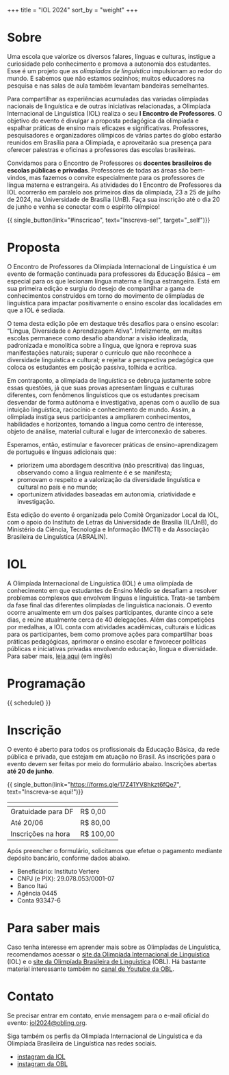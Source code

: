 +++
title = "IOL 2024"
sort_by = "weight"
+++

# Sobre

Uma escola que valorize os diversos falares, línguas e culturas, instigue a curiosidade pelo conhecimento e promova a autonomia dos estudantes. Esse é um projeto que as *olimpíadas de linguística* impulsionam ao redor do mundo. E sabemos que não estamos sozinhos; muitos educadores na pesquisa e nas salas de aula também levantam bandeiras semelhantes.

Para compartilhar as experiências acumuladas das variadas olimpíadas nacionais de linguística e de outras iniciativas relacionadas, a Olimpíada Internacional de Linguística (IOL) realiza o seu **I Encontro de Professores**. O objetivo do evento é divulgar a proposta pedagógica da olimpíada e espalhar práticas de ensino mais eficazes e significativas. Professores, pesquisadores e organizadores olímpicos de várias partes do globo estarão reunidos em Brasília para a Olimpíada, e aproveitarão sua presença para oferecer palestras e oficinas a professores das escolas brasileiras.

Convidamos para o Encontro de Professores os **docentes brasileiros de escolas públicas e privadas**. Professores de todas as áreas são bem-vindos, mas fazemos o convite especialmente para os professores de língua materna e estrangeira. As atividades do I Encontro de Professores da IOL ocorrerão em paralelo aos primeiros dias da olimpíada, 23 a 25 de julho de 2024, na Universidade de Brasília (UnB). Faça sua inscrição até o dia 20 de junho e venha se conectar com o espírito olímpico!

{{ single_button(link="#inscricao", text="Inscreva-se!", target="_self")}}

# Proposta

O Encontro de Professores da Olimpíada Internacional de Linguística é um evento de formação continuada para professores da Educação Básica – em especial para os que lecionam língua materna e língua estrangeira. Está em sua primeira edição e surgiu do desejo de compartilhar a gama de conhecimentos construídos em torno do movimento de olimpíadas de linguística para impactar positivamente o ensino escolar das localidades em que a IOL é sediada.

O tema desta edição põe em destaque três desafios para o ensino escolar: “Língua, Diversidade e Aprendizagem Ativa”. Infelizmente, em muitas escolas permanece como desafio abandonar a visão idealizada, padronizada e monolítica sobre a língua, que ignora e reprova suas manifestações naturais; superar o currículo que não reconhece a diversidade linguística e cultural; e rejeitar a perspectiva pedagógica que coloca os estudantes em posição passiva, tolhida e acrítica.

Em contraponto, a olimpíada de linguística se debruça justamente sobre essas questões, já que suas provas apresentam línguas e culturas diferentes, com fenômenos linguísticos que os estudantes precisam desvendar de forma autônoma e investigativa, apenas com o auxílio de sua intuição linguística, raciocínio e conhecimento de mundo. Assim, a olimpíada instiga seus participantes a ampliarem conhecimentos, habilidades e horizontes, tomando a língua como centro de interesse, objeto de análise, material cultural e lugar de interconexão de saberes.

Esperamos, então, estimular e favorecer práticas de ensino-aprendizagem de português e línguas adicionais que:

* priorizem uma abordagem descritiva (não prescritiva) das línguas, observando como a língua realmente é e se manifesta;
* promovam o respeito e a valorização da diversidade linguística e cultural no país e no mundo;
* oportunizem atividades baseadas em autonomia, criatividade e investigação.

Esta edição do evento é organizada pelo Comitê Organizador Local da IOL, com o apoio do Instituto de Letras da Universidade de Brasília (IL/UnB), do Ministério da Ciência, Tecnologia e Informação (MCTI) e da Associação Brasileira de Linguística (ABRALIN).

# IOL

A Olimpíada Internacional de Linguística (IOL) é uma olimpíada de conhecimento em que estudantes de Ensino Médio se desafiam a resolver problemas complexos que envolvem línguas e linguística. Trata-se também da fase final das diferentes olimpíadas de linguística nacionais. O evento ocorre anualmente em um dos países participantes, durante cinco a sete dias, e reúne atualmente cerca de 40 delegações. Além das competições por medalhas, a IOL conta com atividades acadêmicas, culturais e lúdicas para os participantes, bem como promove ações para compartilhar boas práticas pedagógicas, aprimorar o ensino escolar e favorecer políticas públicas e iniciativas privadas envolvendo educação, língua e diversidade. Para saber mais, [leia aqui](https://iol2024.org/what) (em inglês)

# Programação

{{ schedule() }}

# Inscrição

O evento é aberto para todos os profissionais da Educação Básica, da rede pública e privada, que estejam em atuação no Brasil. As inscrições para o evento devem ser feitas por meio do formulário abaixo. Inscrições abertas **até 20 de junho**.

{{ single_button(link="https://forms.gle/17Z41YV8hkzt6fQe7", text="Inscreva-se aqui!")}}

| <!-- --> | <!-- --> |
|---|---|
| Gratuidade para DF | R$ 0,00 |
| Até 20/06 | R$ 80,00 |
| Inscrições na hora | R$ 100,00 |

Após preencher o formulário, solicitamos que efetue o pagamento mediante depósito bancário, conforme dados abaixo.

- Beneficiário: Instituto Vertere
- CNPJ (e PIX): 29.078.053/0001-07
- Banco Itaú
- Agência 0445
- Conta 93347-6


# Para saber mais

Caso tenha interesse em aprender mais sobre as Olimpíadas de Linguística, recomendamos acessar o [site da Olimpíada Internacional de Linguística](https://ioling.org) (IOL) e o [site da Olimpíada Brasileira de Linguística](https://obling.org) (OBL). Há bastante material interessante também no [canal de Youtube da OBL](https://www.youtube.com/linguimpiada).

# Contato

Se precisar entrar em contato, envie mensagem para o e-mail oficial do evento: [iol2024@obling.org](mailto:iol2024@obling.org).

Siga também os perfis da Olimpíada Internacional de Linguística e da Olimpíada Brasileira de Linguística nas redes sociais.

- [instagram da IOL](https://www.instagram.com/ioling.official)
- [instagram da OBL](https://www.instagram.com/obelegram)
